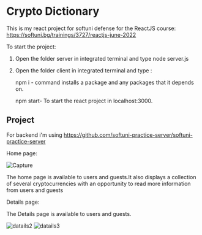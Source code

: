 
# Crypto Dictionary 

This is my react project for softuni defense for the ReactJS course: 
https://softuni.bg/trainings/3727/reactjs-june-2022

To start the project:

1. Open the folder server in integrated terminal 
and type node server.js

2. Open the folder client in integrated terminal 
and type :

      npm i - command installs a 
      package and any packages that it depends on.

      npm start- To start the react project in localhost:3000.
     
     
## Project

For backend i'm using 
https://github.com/softuni-practice-server/softuni-practice-server

Home page:

![Capture](https://user-images.githubusercontent.com/19151979/185434955-6ea6b05a-69a2-4da4-bbdd-6b4cd20e8732.PNG)

The home page is available to users and guests.It also displays a collection of several cryptocurrencies with an opportunity to read more information from users and guests

Details page:

The Details page is available to users and guests.

![datails2](https://user-images.githubusercontent.com/19151979/185437018-6f54b561-f697-4237-a858-d4d6b5384ac9.PNG)
![datails3](https://user-images.githubusercontent.com/19151979/185437086-145b6ff7-0d1d-402f-be8c-2831c3a03bb2.PNG)







